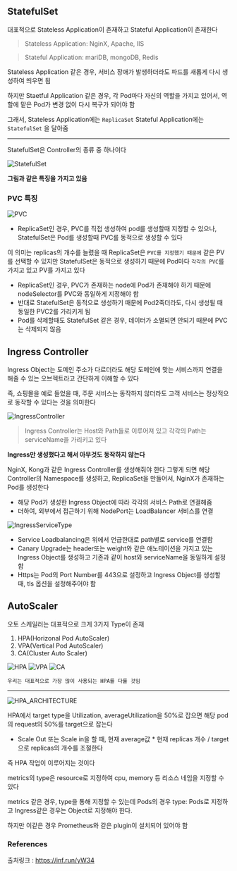 ## StatefulSet

대표적으로 Stateless Application이 존재하고 Stateful Application이 존재한다

> Stateless Application: NginX, Apache, IIS

> Stateful Application: mariDB, mongoDB, Redis

Stateless Application 같은 경우, 서비스 장애가 발생하더라도 파드를 새롭게 다시 생성하여 띄우면 됨

하지만 Staetful Application 같은 경우, 각 Pod마다 자신의 역할을 가지고 있어서, 역할에 맡은 Pod가 변경 없이 다시 복구가 되어야 함

그래서, Stateless Application에는 `ReplicaSet` Stateful Application에는 `StatefulSet` 을 달아줌

---

StatefulSet은 Controller의 종류 중 하나이다

![StatefulSet](./picture/StatefulSetController.png)

**그림과 같은 특징을 가지고 있음**

### PVC 특징

![PVC](./picture/StatefulSetPVC.png)

- ReplicaSet인 경우, PVC를 직접 생성하여 pod를 생성할때 지정할 수 있으나, StatefulSet은 Pod를 생성할때 PVC를 동적으로 생성할 수 있다

이 의미는 replicas의 개수를 늘렸을 때 ReplicaSet은 `PVC를 지정했기 때문에` 같은 PV를 선택할 수 있지만 StatefulSet은 동적으로 생성하기 때문에 Pod마다 `각각의 PVC`를 가지고 있고 PV를 가지고 있다

- ReplicaSet인 경우, PVC가 존재하는 node에 Pod가 존재해야 하기 때문에 nodeSelector를 PVC와 동일하게 지정해야 함
- 반대로 StatefulSet은 동적으로 생성하기 때문에 Pod2죽더라도, 다시 생성될 때 동일한 PVC2를 가리키게 됨
- Pod를 삭제할때도 StatefulSet 같은 경우, 데이터가 소멸되면 안되기 때문에 PVC는 삭제되지 않음

## Ingress Controller

Ingress Object는 도메인 주소가 다르더라도 해당 도메인에 맞는 서비스까지 연결을 해줄 수 있는 오브젝트라고 간단하게 이해할 수 있다

즉, 쇼핑몰을 예로 들었을 때, 주문 서비스는 동작하지 않더라도 고객 서비스는 정상적으로 동작할 수 있다는 것을 의미한다

![IngressController](./picture/IngressController.png)

> Ingress Controller는 Host와 Path들로 이루어져 있고 각각의 Path는 serviceName을 가리키고 있다

**Ingress만 생성했다고 해서 아무것도 동작하지 않는다**

NginX, Kong과 같은 Ingress Controller를 생성해줘야 한다
그렇게 되면 해당 Controller의 Namespace를 생성하고, ReplicaSet을 만들어서, NginX가 존재하는 Pod를 생성한다

- 해당 Pod가 생성한 Ingress Object에 따라 각각의 서비스 Path로 연결해줌
- 더하여, 외부에서 접근하기 위해 NodePort는 LoadBalancer 서비스를 연결

![IngressServiceType](./picture/IngressServiceType.png)

- Service Loadbalancing은 위에서 언급한대로 path별로 service를 연결함
- Canary Upgrade는 header또는 weight와 같은 애노테이션을 가지고 있는 Ingress Object를 생성하고 기존과 같이 host와 serviceName을 동일하게 설정함
- Https는 Pod의 Port Number를 443으로 설정하고 Ingress Object를 생성할 때, tls 옵션을 설정해주어야 함

## AutoScaler

오토 스케일러는 대표적으로 크게 3가지 Type이 존재

1. HPA(Horizonal Pod AutoScaler)
2. VPA(Vertical Pod AutoScaler)
3. CA(Cluster Auto Scaler)

![HPA](./picture/HPA.png)
![VPA](./picture/VPA.png)
![CA](./picture/CA.png)

`우리는 대표적으로 가장 많이 사용되는 HPA를 다룰 것임`

---

![HPA_ARCHITECTURE](./picture/HPA_Architecture.png)

HPA에서 target type을 Utilization, averageUtilization을 50%로 잡으면 해당 pod의 request의 50%를 target으로 잡는다

- Scale Out 또는 Scale in을 할 때, 현재 average값 \* 현재 replicas 개수 / target으로 replicas의 개수를 조절한다

즉 HPA 작업이 이루어지는 것이다

metrics의 type은 resource로 지정하여 cpu, memory 등 리소스 네임을 지정할 수 있다

metrics 같은 경우, type을 통해 지정할 수 있는데 Pods의 경우 type: Pods로 지정하고 Ingress같은 경우는 Object로 지정해야 한다.

하지만 이같은 경우 Prometheus와 같은 plugin이 설치되어 있어야 함

### References

출처링크 : https://inf.run/yW34
